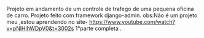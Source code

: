 Projeto em andamento de um controle de trafego de uma pequena oficina de carro.
Projeto feito com framework django-admin.
obs:Não é um projeto meu ,estou aprendendo no site- https://www.youtube.com/watch?v=pNlHlhWDpV0&t=3002s
1°parte completa .
